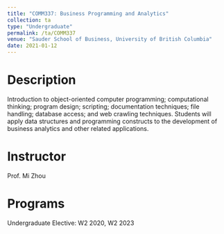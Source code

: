 ```yaml
---
title: "COMM337: Business Programming and Analytics"
collection: ta
type: "Undergraduate"
permalink: /ta/COMM337
venue: "Sauder School of Business, University of British Columbia"
date: 2021-01-12
---
```


Description
======
Introduction to object-oriented computer programming; computational thinking; program design; scripting; documentation techniques; file handling; database access; and web crawling techniques. Students will apply data structures and programming constructs to the development of business analytics and other related applications.

Instructor
======
Prof. Mi Zhou

Programs
======
Undergraduate Elective: W2 2020, W2 2023



